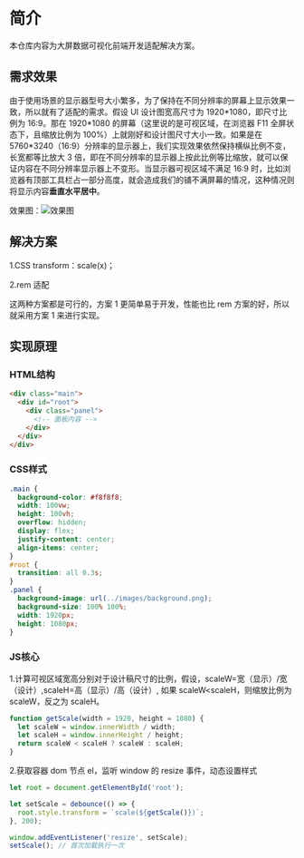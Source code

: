 # 简介

本仓库内容为大屏数据可视化前端开发适配解决方案。

## 需求效果

由于使用场景的显示器型号大小繁多，为了保持在不同分辨率的屏幕上显示效果一致，所以就有了适配的需求。假设 UI 设计图宽高尺寸为 1920\*1080，即尺寸比例为 16:9。那在 1920\*1080 的屏幕（这里说的是可视区域，在浏览器 F11 全屏状态下，且缩放比例为 100%）上就刚好和设计图尺寸大小一致。如果是在 5760\*3240（16:9）分辨率的显示器上，我们实现效果依然保持横纵比例不变，长宽都等比放大 3 倍，即在不同分辨率的显示器上按此比例等比缩放，就可以保证内容在不同分辨率显示器上不变形。当显示器可视区域不满足 16:9 时，比如浏览器有顶部工具栏占一部分高度，就会造成我们的铺不满屏幕的情况，这种情况则将显示内容**垂直水平居中**。

效果图：![效果图](https://github.com/Leezon/data-visual-template/tree/master/assets/images)

## 解决方案

1.CSS transform：scale(x)；

2.rem 适配

这两种方案都是可行的，方案 1 更简单易于开发，性能也比 rem 方案的好，所以就采用方案 1 来进行实现。

## 实现原理

### HTML结构

``` html
<div class="main">
  <div id="root">
    <div class="panel">
      <!-- 面板内容 -->
    </div>
  </div>
</div>
```
### CSS样式

``` css
.main {
  background-color: #f8f8f8;
  width: 100vw;
  height: 100vh;
  overflow: hidden;
  display: flex;
  justify-content: center;
  align-items: center;
}
#root {
  transition: all 0.3s;
}
.panel {
  background-image: url(../images/background.png);
  background-size: 100% 100%;
  width: 1920px;
  height: 1080px;
}
```

### JS核心

1.计算可视区域宽高分别对于设计稿尺寸的比例，假设，scaleW=宽（显示）/宽（设计）,scaleH=高（显示）/高（设计）,
如果 scaleW<scaleH，则缩放比例为 scaleW，反之为 scaleH。

```javascript
function getScale(width = 1920, height = 1080) {
  let scaleW = window.innerWidth / width;
  let scaleH = window.innerHeight / height;
  return scaleW < scaleH ? scaleW : scaleH;
}
```

2.获取容器 dom 节点 el，监听 window 的 resize 事件，动态设置样式

```javascript
let root = document.getElementById('root');

let setScale = debounce(() => {
  root.style.transform = `scale(${getScale()})`;
}, 200);

window.addEventListener('resize', setScale);
setScale(); // 首次加载执行一次
```
